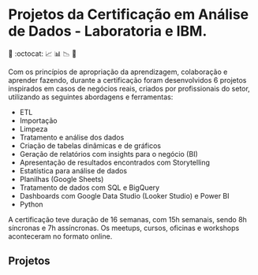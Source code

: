 # Projetos da Certificação em Análise de Dados - Laboratoria e IBM.
 
:yellow_heart: :octocat: :chart_with_upwards_trend:    :bar_chart:    :chart_with_downwards_trend: :blue_heart:


Com os princípios de apropriação da aprendizagem, colaboração e aprender fazendo, durante a certificação foram desenvolvidos 6 projetos inspirados em casos de negócios reais, criados por profissionais do setor, utilizando as seguintes abordagens e ferramentas: 

* ETL
* Importação
* Limpeza
* Tratamento e análise dos dados
* Criação de tabelas dinâmicas e de gráficos
* Geração de relatórios com insights para o negócio (BI)
* Apresentação de resultados encontrados com Storytelling
* Estatística para análise de dados
* Planilhas (Google Sheets)
* Tratamento de dados com SQL e BigQuery
* Dashboards com Google Data Studio (Looker Studio) e Power BI
* Python


A certificação teve duração de 16 semanas, com 15h semanais, sendo 8h síncronas e 7h assíncronas. Os meetups, cursos, oficinas e workshops aconteceram no formato online.

## Projetos




